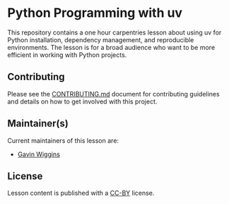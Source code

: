 # Python Programming with uv

This repository contains a one hour carpentries lesson about using uv for Python installation, dependency management, and reproducible environments. The lesson is for a broad audience who want to be more efficient in working with Python projects.

## Contributing

Please see the [CONTRIBUTING.md](CONTRIBUTING.md) document for contributing guidelines and details on how to get involved with this project.

## Maintainer(s)

Current maintainers of this lesson are:

- [Gavin Wiggins](https://github.com/wigging)

## License

Lesson content is published with a [CC-BY](LICENSE.md) license.

